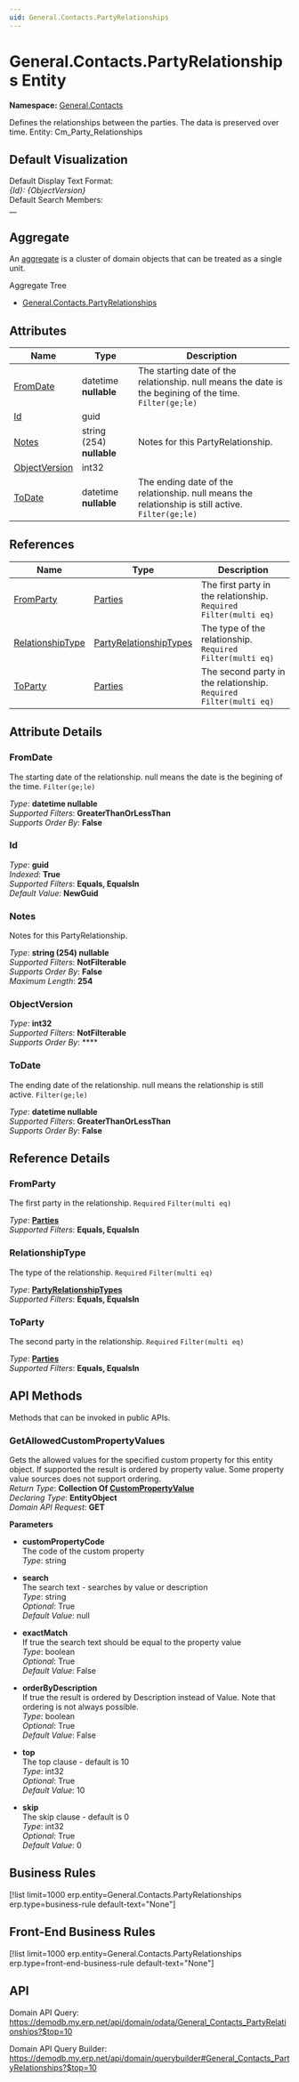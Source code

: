 ```yaml
---
uid: General.Contacts.PartyRelationships
---
```

# General.Contacts.PartyRelationships Entity

**Namespace:** [General.Contacts](General.Contacts.md)  

Defines the relationships between the parties. The data is preserved over time. Entity: Cm_Party_Relationships

## Default Visualization
Default Display Text Format:  
_{Id}: {ObjectVersion}_  
Default Search Members:  
__  

## Aggregate
An [aggregate](https://docs.erp.net/tech/advanced/concepts/aggregates.html) is a cluster of domain objects that can be treated as a single unit.  

Aggregate Tree  
* [General.Contacts.PartyRelationships](General.Contacts.PartyRelationships.md)  

## Attributes

| Name | Type | Description |
| ---- | ---- | --- |
| [FromDate](General.Contacts.PartyRelationships.md#fromdate) | datetime __nullable__ | The starting date of the relationship. null means the date is the begining of the time. `Filter(ge;le)` 
| [Id](General.Contacts.PartyRelationships.md#id) | guid |  
| [Notes](General.Contacts.PartyRelationships.md#notes) | string (254) __nullable__ | Notes for this PartyRelationship. 
| [ObjectVersion](General.Contacts.PartyRelationships.md#objectversion) | int32 |  
| [ToDate](General.Contacts.PartyRelationships.md#todate) | datetime __nullable__ | The ending date of the relationship. null means the relationship is still active. `Filter(ge;le)` 

## References

| Name | Type | Description |
| ---- | ---- | --- |
| [FromParty](General.Contacts.PartyRelationships.md#fromparty) | [Parties](General.Contacts.Parties.md) | The first party in the relationship. `Required` `Filter(multi eq)` |
| [RelationshipType](General.Contacts.PartyRelationships.md#relationshiptype) | [PartyRelationshipTypes](General.Contacts.PartyRelationshipTypes.md) | The type of the relationship. `Required` `Filter(multi eq)` |
| [ToParty](General.Contacts.PartyRelationships.md#toparty) | [Parties](General.Contacts.Parties.md) | The second party in the relationship. `Required` `Filter(multi eq)` |


## Attribute Details

### FromDate

The starting date of the relationship. null means the date is the begining of the time. `Filter(ge;le)`

_Type_: **datetime __nullable__**  
_Supported Filters_: **GreaterThanOrLessThan**  
_Supports Order By_: **False**  

### Id

_Type_: **guid**  
_Indexed_: **True**  
_Supported Filters_: **Equals, EqualsIn**  
_Default Value_: **NewGuid**  

### Notes

Notes for this PartyRelationship.

_Type_: **string (254) __nullable__**  
_Supported Filters_: **NotFilterable**  
_Supports Order By_: **False**  
_Maximum Length_: **254**  

### ObjectVersion

_Type_: **int32**  
_Supported Filters_: **NotFilterable**  
_Supports Order By_: ****  

### ToDate

The ending date of the relationship. null means the relationship is still active. `Filter(ge;le)`

_Type_: **datetime __nullable__**  
_Supported Filters_: **GreaterThanOrLessThan**  
_Supports Order By_: **False**  


## Reference Details

### FromParty

The first party in the relationship. `Required` `Filter(multi eq)`

_Type_: **[Parties](General.Contacts.Parties.md)**  
_Supported Filters_: **Equals, EqualsIn**  

### RelationshipType

The type of the relationship. `Required` `Filter(multi eq)`

_Type_: **[PartyRelationshipTypes](General.Contacts.PartyRelationshipTypes.md)**  
_Supported Filters_: **Equals, EqualsIn**  

### ToParty

The second party in the relationship. `Required` `Filter(multi eq)`

_Type_: **[Parties](General.Contacts.Parties.md)**  
_Supported Filters_: **Equals, EqualsIn**  


## API Methods

Methods that can be invoked in public APIs.

### GetAllowedCustomPropertyValues

Gets the allowed values for the specified custom property for this entity object.              If supported the result is ordered by property value. Some property value sources does not support ordering.  
_Return Type_: **Collection Of [CustomPropertyValue](../data-types.md#general.custompropertyvalue)**  
_Declaring Type_: **EntityObject**  
_Domain API Request_: **GET**  

**Parameters**  
  * **customPropertyCode**  
    The code of the custom property  
    _Type_: string  

  * **search**  
    The search text - searches by value or description  
    _Type_: string  
     _Optional_: True  
    _Default Value_: null  

  * **exactMatch**  
    If true the search text should be equal to the property value  
    _Type_: boolean  
     _Optional_: True  
    _Default Value_: False  

  * **orderByDescription**  
    If true the result is ordered by Description instead of Value. Note that ordering is not always possible.  
    _Type_: boolean  
     _Optional_: True  
    _Default Value_: False  

  * **top**  
    The top clause - default is 10  
    _Type_: int32  
     _Optional_: True  
    _Default Value_: 10  

  * **skip**  
    The skip clause - default is 0  
    _Type_: int32  
     _Optional_: True  
    _Default Value_: 0  



## Business Rules

[!list limit=1000 erp.entity=General.Contacts.PartyRelationships erp.type=business-rule default-text="None"]

## Front-End Business Rules

[!list limit=1000 erp.entity=General.Contacts.PartyRelationships erp.type=front-end-business-rule default-text="None"]

## API

Domain API Query:
<https://demodb.my.erp.net/api/domain/odata/General_Contacts_PartyRelationships?$top=10>

Domain API Query Builder:
<https://demodb.my.erp.net/api/domain/querybuilder#General_Contacts_PartyRelationships?$top=10>

